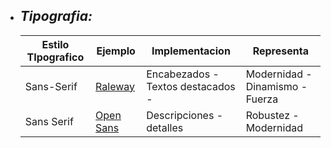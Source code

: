 + ## ___Tipografia:___
    | Estilo TIpografico | Ejemplo | Implementacion | Representa |
    | ------------- | ------------- | ------------- | ------------- |
    | Sans-Serif  | [Raleway](https://i2.wp.com/www.freefonts.io/wp-content/uploads/2016/11/Raleway-font.png?resize=1386%2C1090)| Encabezados - Textos destacados -  | Modernidad - Dinamismo - Fuerza |
    | Sans Serif  | [Open Sans](https://upload.wikimedia.org/wikipedia/commons/thumb/0/0c/Open_Sans_sample.svg/800px-Open_Sans_sample.svg.png)  | Descripciones - detalles | Robustez - Modernidad |
    

